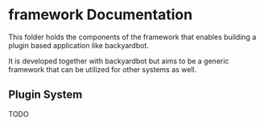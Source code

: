 # framework Documentation

This folder holds the components of the framework that enables building a plugin based application like backyardbot.

It is developed together with backyardbot but aims to be a generic framework that can be utilized for other systems as well.


## Plugin System

TODO